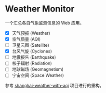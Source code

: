 # Weather Monitor

一个汇总各自气象监测信息的 Web 应用。

- [x] 天气预报 (Weather)
- [x] 空气质量 (AQI)
- [ ] 卫星云图 (Satellite)
- [x] 台风气旋 (Cyclones)
- [ ] 地震报告 (Earthquake)
- [ ] 核子辐射 (Radiation)
- [ ] 地球磁场 (Geomagnetism)
- [ ] 宇宙空间 (Space Weather)

参考 [shanghai-weather-with-aqi](https://github.com/ky0ncheng/shanghai-weather-with-aqi) 项目进行的重构。
